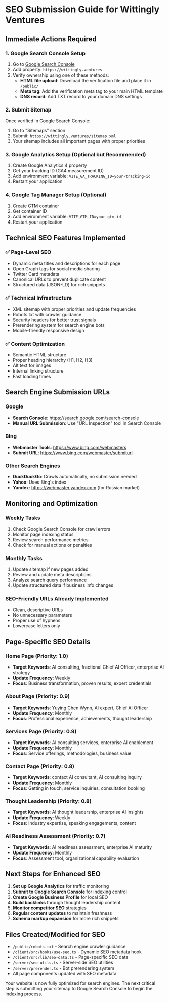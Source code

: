 # SEO Submission Guide for Wittingly Ventures

## Immediate Actions Required

### 1. Google Search Console Setup
1. Go to [Google Search Console](https://search.google.com/search-console)
2. Add property: `https://wittingly.ventures`
3. Verify ownership using one of these methods:
   - **HTML file upload**: Download the verification file and place it in `/public/`
   - **Meta tag**: Add the verification meta tag to your main HTML template
   - **DNS record**: Add TXT record to your domain DNS settings

### 2. Submit Sitemap
Once verified in Google Search Console:
1. Go to "Sitemaps" section
2. Submit: `https://wittingly.ventures/sitemap.xml`
3. Your sitemap includes all important pages with proper priorities

### 3. Google Analytics Setup (Optional but Recommended)
1. Create Google Analytics 4 property
2. Get your tracking ID (GA4 measurement ID)
3. Add environment variable: `VITE_GA_TRACKING_ID=your-tracking-id`
4. Restart your application

### 4. Google Tag Manager Setup (Optional)
1. Create GTM container
2. Get container ID
3. Add environment variable: `VITE_GTM_ID=your-gtm-id`
4. Restart your application

## Technical SEO Features Implemented

### ✅ Page-Level SEO
- Dynamic meta titles and descriptions for each page
- Open Graph tags for social media sharing
- Twitter Card metadata
- Canonical URLs to prevent duplicate content
- Structured data (JSON-LD) for rich snippets

### ✅ Technical Infrastructure
- XML sitemap with proper priorities and update frequencies
- Robots.txt with crawler guidance
- Security headers for better trust signals
- Prerendering system for search engine bots
- Mobile-friendly responsive design

### ✅ Content Optimization
- Semantic HTML structure
- Proper heading hierarchy (H1, H2, H3)
- Alt text for images
- Internal linking structure
- Fast loading times

## Search Engine Submission URLs

### Google
- **Search Console**: https://search.google.com/search-console
- **Manual URL Submission**: Use "URL Inspection" tool in Search Console

### Bing
- **Webmaster Tools**: https://www.bing.com/webmasters
- **Submit URL**: https://www.bing.com/webmaster/submiturl

### Other Search Engines
- **DuckDuckGo**: Crawls automatically, no submission needed
- **Yahoo**: Uses Bing's index
- **Yandex**: https://webmaster.yandex.com (for Russian market)

## Monitoring and Optimization

### Weekly Tasks
1. Check Google Search Console for crawl errors
2. Monitor page indexing status
3. Review search performance metrics
4. Check for manual actions or penalties

### Monthly Tasks
1. Update sitemap if new pages added
2. Review and update meta descriptions
3. Analyze search query performance
4. Update structured data if business info changes

### SEO-Friendly URLs Already Implemented
- Clean, descriptive URLs
- No unnecessary parameters
- Proper use of hyphens
- Lowercase letters only

## Page-Specific SEO Details

### Home Page (Priority: 1.0)
- **Target Keywords**: AI consulting, fractional Chief AI Officer, enterprise AI strategy
- **Update Frequency**: Weekly
- **Focus**: Business transformation, proven results, expert credentials

### About Page (Priority: 0.9)
- **Target Keywords**: Yuying Chen Wynn, AI expert, Chief AI Officer
- **Update Frequency**: Monthly
- **Focus**: Professional experience, achievements, thought leadership

### Services Page (Priority: 0.9)
- **Target Keywords**: AI consulting services, enterprise AI enablement
- **Update Frequency**: Monthly
- **Focus**: Service offerings, methodologies, business value

### Contact Page (Priority: 0.8)
- **Target Keywords**: contact AI consultant, AI consulting inquiry
- **Update Frequency**: Monthly
- **Focus**: Getting in touch, service inquiries, consultation booking

### Thought Leadership (Priority: 0.8)
- **Target Keywords**: AI thought leadership, enterprise AI insights
- **Update Frequency**: Weekly
- **Focus**: Industry expertise, speaking engagements, content

### AI Readiness Assessment (Priority: 0.7)
- **Target Keywords**: AI readiness assessment, enterprise AI maturity
- **Update Frequency**: Monthly
- **Focus**: Assessment tool, organizational capability evaluation

## Next Steps for Enhanced SEO

1. **Set up Google Analytics** for traffic monitoring
2. **Submit to Google Search Console** for indexing control
3. **Create Google Business Profile** for local SEO
4. **Build backlinks** through thought leadership content
5. **Monitor competitor SEO** strategies
6. **Regular content updates** to maintain freshness
7. **Schema markup expansion** for more rich snippets

## Files Created/Modified for SEO
- `/public/robots.txt` - Search engine crawler guidance
- `/client/src/hooks/use-seo.ts` - Dynamic SEO metadata hook
- `/client/src/lib/seo-data.ts` - Page-specific SEO data
- `/server/seo-utils.ts` - Server-side SEO utilities
- `/server/prerender.ts` - Bot prerendering system
- All page components updated with SEO metadata

Your website is now fully optimized for search engines. The next critical step is submitting your sitemap to Google Search Console to begin the indexing process.